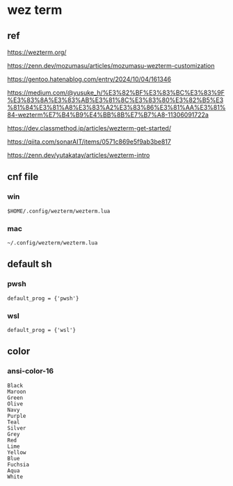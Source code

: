 
# wez term


## ref

https://wezterm.org/

https://zenn.dev/mozumasu/articles/mozumasu-wezterm-customization

https://gentoo.hatenablog.com/entry/2024/10/04/161346

https://medium.com/@yusuke_h/%E3%82%BF%E3%83%BC%E3%83%9F%E3%83%8A%E3%83%AB%E3%81%8C%E3%83%80%E3%82%B5%E3%81%84%E3%81%A8%E3%83%A2%E3%83%86%E3%81%AA%E3%81%84-wezterm%E7%B4%B9%E4%BB%8B%E7%B7%A8-11306091722a

https://dev.classmethod.jp/articles/wezterm-get-started/

https://qiita.com/sonarAIT/items/0571c869e5f9ab3be817

https://zenn.dev/yutakatay/articles/wezterm-intro


## cnf file

### win

```
$HOME/.config/wezterm/wezterm.lua
```

### mac

```
~/.config/wezterm/wezterm.lua
```


## default sh

### pwsh

```
default_prog = {'pwsh'}
```

### wsl

```
default_prog = {'wsl'}
```


## color

### ansi-color-16

```
Black
Maroon
Green
Olive
Navy
Purple
Teal
Silver
Grey
Red
Lime
Yellow
Blue
Fuchsia
Aqua
White
```





